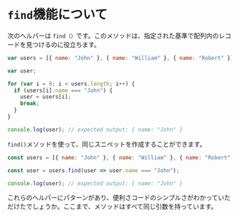 # **`find`機能について**

次のヘルパーは `find（）`です。このメソッドは、指定された基準で配列内のレコードを見つけるのに役立ちます。


```js
var users = [{ name: "John" }, { name: "William" }, { name: "Robert" }];

var user;

for (var i = 0; i < users.length; i++) {
  if (users[i].name === "John") {
    user = users[i];
    break;
  }
}

console.log(user); // expected output: { name: "John" }
```
`find()`メソッドを使って、同じスニペットを作成することができます。

```js
const users = [{ name: "John" }, { name: "William" }, { name: "Robert" }];

const user = users.find(user => user.name === "John");

console.log(user); // expected output: { name: "John" }
```

これらのヘルパーにパターンがあり、便利さコードのシンプルさがわかっていただけたでしょうか。ここまで、メソッドはすべて同じ引数を持っています。

